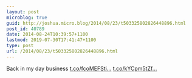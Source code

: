 ```yaml
---
layout: post
microblog: true
guid: http://joshua.micro.blog/2014/08/23/t503325802826448896.html
post_id: 40789
date: 2014-08-24T10:39:57+1100
lastmod: 2019-07-30T17:41:47+1100
type: post
url: /2014/08/23/t503325802826448896.html
---
```

Back in my day business [t.co/fcoMEFSti...](http://t.co/fcoMEFStiy) [t.co/kYCpm5tZf...](http://t.co/kYCpm5tZf5)
